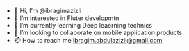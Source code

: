 - 👋 Hi, I’m @ibragimazizli
- 👀 I’m interested in Fluter developmtn
- 🌱 I’m currently learning Deep leaerning technics
- 💞️ I’m looking to collaborate on mobile application products
- 📫 How to reach me ibragim.abdulazizli@gmail.com

<!---
ibragimazizli/ibragimazizli is a ✨ special ✨ repository because its `README.md` (this file) appears on your GitHub profile.
You can click the Preview link to take a look at your changes.
--->
